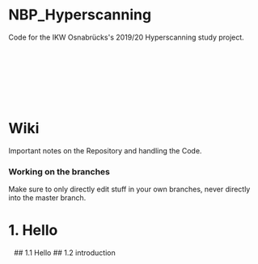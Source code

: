 # NBP_Hyperscanning
Code for the IKW Osnabrücks's 2019/20 Hyperscanning study project.



<br/><br/><br/><br/><br/><br/>
# Wiki
Important notes on the Repository and handling the Code.


### Working on the branches
Make sure to only directly edit stuff in your own branches, never directly into the master branch.


# 1. Hello

&ensp; ## 1.1 Hello
        ## 1.2 introduction

